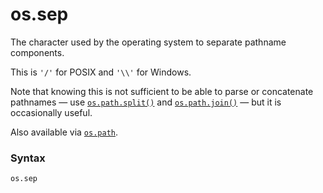 # os.sep

The character used by the operating system to separate pathname components. 

This is `'/'` for POSIX and `'\\'` for Windows.

Note that knowing this is not sufficient to be able to parse or concatenate pathnames — use [`os.path.split()`](/modules/os/path/split.md) and [`os.path.join()`](/modules/os/path/join.md) — but it is occasionally useful.

Also available via [`os.path`](/modules/os/path/).

### Syntax

```python
os.sep
```